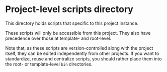 # Project-level scripts directory

This directory holds scripts that specific to this project instance. 

These scripts will only be accessible from this project. They also have precedence over those at template- and root-level.

Note that, as these scripts are version-controlled along with the project itself, they can be edited independently from other projects. If you want to standardize, reuse and centralize scripts, you should rather place them into the root- or template-level `bin` directories.